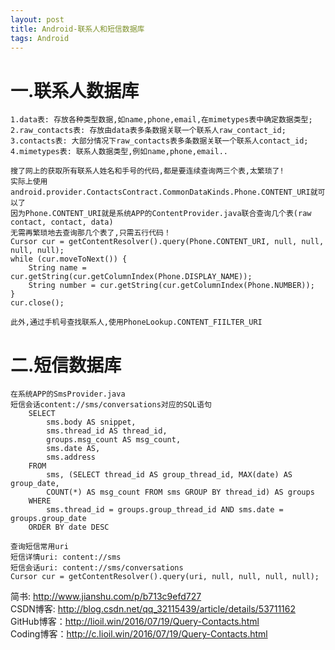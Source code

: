 ```yaml
---
layout: post
title: Android-联系人和短信数据库
tags: Android
---
```

# 一.联系人数据库
	1.data表: 存放各种类型数据,如name,phone,email,在mimetypes表中确定数据类型;
	2.raw_contacts表: 存放由data表多条数据关联一个联系人raw_contact_id;
	3.contacts表: 大部分情况下raw_contacts表多条数据关联一个联系人contact_id;
	4.mimetypes表: 联系人数据类型,例如name,phone,email..
	
	搜了网上的获取所有联系人姓名和手号的代码,都是要连续查询两三个表,太繁琐了!
	实际上使用android.provider.ContactsContract.CommonDataKinds.Phone.CONTENT_URI就可以了
	因为Phone.CONTENT_URI就是系统APP的ContentProvider.java联合查询几个表(raw contact, contact, data)
	无需再繁琐地去查询那几个表了,只需五行代码！
	Cursor cur = getContentResolver().query(Phone.CONTENT_URI, null, null, null, null);
	while (cur.moveToNext()) {
		String name = cur.getString(cur.getColumnIndex(Phone.DISPLAY_NAME));
		String number = cur.getString(cur.getColumnIndex(Phone.NUMBER));	
	}
	cur.close();
	
	此外,通过手机号查找联系人,使用PhoneLookup.CONTENT_FIILTER_URI

# 二.短信数据库
	在系统APP的SmsProvider.java
	短信会话content://sms/conversations对应的SQL语句
		SELECT
			sms.body AS snippet,
			sms.thread_id AS thread_id,
			groups.msg_count AS msg_count,
			sms.date AS,
			sms.address
		FROM  
			sms, (SELECT thread_id AS group_thread_id, MAX(date) AS group_date, 
			COUNT(*) AS msg_count FROM sms GROUP BY thread_id) AS groups
		WHERE
			sms.thread_id = groups.group_thread_id AND sms.date = groups.group_date
		ORDER BY date DESC
	
	查询短信常用uri
	短信详情uri: content://sms
	短信会话uri: content://sms/conversations
	Cursor cur = getContentResolver().query(uri, null, null, null, null);
	
	
简书: http://www.jianshu.com/p/b713c9efd727   
CSDN博客: http://blog.csdn.net/qq_32115439/article/details/53711162  
GitHub博客：http://lioil.win/2016/07/19/Query-Contacts.html   
Coding博客：http://c.lioil.win/2016/07/19/Query-Contacts.html